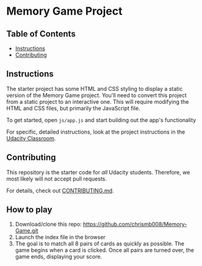 # Memory Game Project

## Table of Contents

* [Instructions](#instructions)
* [Contributing](#contributing)

## Instructions

The starter project has some HTML and CSS styling to display a static version of the Memory Game project. You'll need to convert this project from a static project to an interactive one. This will require modifying the HTML and CSS files, but primarily the JavaScript file.

To get started, open `js/app.js` and start building out the app's functionality

For specific, detailed instructions, look at the project instructions in the [Udacity Classroom](https://classroom.udacity.com/me).

## Contributing

This repository is the starter code for _all_ Udacity students. Therefore, we most likely will not accept pull requests.

For details, check out [CONTRIBUTING.md](CONTRIBUTING.md).

## How to play

1. Download/clone this repo: https://github.com/chrismb008/Memory-Game.git
2. Launch the index file in the browser
3. The goal is to match all 8 pairs of cards as quickly as possible. The game begins when a card is clicked. Once all pairs are turned over, the game ends, displaying your score.
